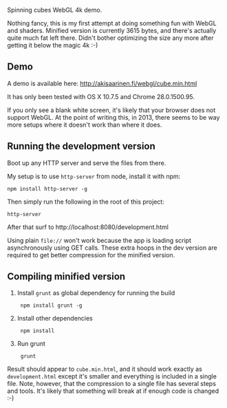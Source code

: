 Spinning cubes WebGL 4k demo.

Nothing fancy, this is my first attempt at doing something fun with WebGL
and shaders. Minified version is currently 3615 bytes, and there's
actually quite much fat left there. Didn't bother optimizing
the size any more after getting it below the magic 4k :-)

Demo
----

A demo is available here: http://akisaarinen.fi/webgl/cube.min.html

It has only been tested with OS X 10.7.5 and Chrome 28.0.1500.95.

If you only see a blank white screen, it's likely that your browser
does not support WebGL. At the point of writing this, in 2013, there
seems to be way more setups where it doesn't work than where it does.

Running the development version
-------------------------------

Boot up any HTTP server and serve the files from there.

My setup is to use `http-server` from node, install it with npm:

    npm install http-server -g

Then simply run the following in the root of this project:

    http-server

After that surf to http://localhost:8080/development.html

Using plain `file://` won't work because the app is loading script 
asynchronously using GET calls. These extra hoops in the dev version
are required to get better compression for the minified version.

Compiling minified version
---------------------------

1. Install `grunt` as global dependency for running the build

        npm install grunt -g

2. Install other dependencies
    
        npm install

3. Run grunt

        grunt

Result should appear to `cube.min.html`, and it should work exactly
as `development.html` except it's smaller and everything is included
in a single file. Note, however, that the compression to a single file
has several steps and tools. It's likely that something will break
at if enough code is changed :-)